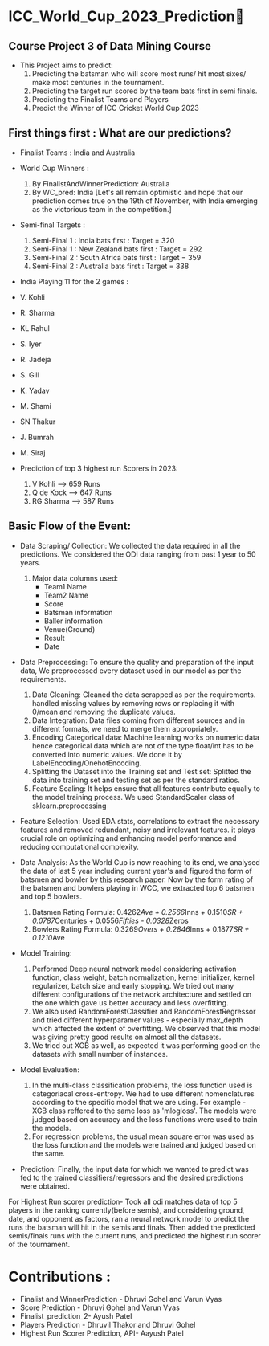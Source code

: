 # ICC_World_Cup_2023_Prediction🏏
## Course Project 3 of Data Mining Course

* This Project aims to predict:
  1. Predicting the batsman who will score most runs/ hit most sixes/ make most centuries in the tournament.
  2. Predicting the target run scored by the team bats first in semi finals.
  3. Predicting the Finalist Teams and Players
  4. Predict the Winner of ICC Cricket World Cup 2023

## First things first : What are our predictions?
* Finalist Teams : India and Australia

* World Cup Winners :
  1. By FinalistAndWinnerPrediction: Australia
  2. By WC_pred: India
  [Let's all remain optimistic and hope that our prediction comes true on the 19th of November, with India emerging as the victorious team in the competition.]

* Semi-final Targets :
  1. Semi-Final 1 : India bats first : Target = 320
  2. Semi-Final 1 : New Zealand bats first : Target = 292
  3. Semi-Final 2 : South Africa bats first : Target = 359
  4. Semi-Final 2 : Australia bats first : Target = 338

* India Playing 11 for the 2 games :
 * V. Kohli
 * R. Sharma
 * KL Rahul
 * S. Iyer
 * R. Jadeja
 * S. Gill
 * K. Yadav
 * M. Shami
 * SN Thakur
 * J. Bumrah
 * M. Siraj

* Prediction of top 3 highest run Scorers in 2023:
  1. V Kohli --> 659 Runs
  2. Q de Kock --> 647 Runs
  3. RG Sharma --> 587 Runs
  

## Basic Flow of the Event:
* Data Scraping/ Collection: We collected the data required in all the predictions. We considered the ODI data ranging from past 1 year to 50 years.
  1. Major data columns used:
     * Team1 Name
     * Team2 Name
     * Score
     * Batsman information
     * Baller information
     * Venue(Ground)
     * Result
     * Date
    
* Data Preprocessing: To ensure the quality and preparation of the input data, We preprocessed every dataset used in our model as per the requirements.
    1. Data Cleaning: Cleaned the data scrapped as per the requirements. handled missing values by removing rows or replacing it with 0/mean and removing the duplicate values.
    2. Data Integration: Data files coming from different sources and in different formats, we need to merge them appropriately.
    3. Encoding Categorical data: Machine learning works on numeric data hence categorical data which are not of the type float/int has to be converted into numeric values. We done it by LabelEncoding/OnehotEncoding.
    4. Splitting the Dataset into the Training set and Test set: Splitted the data into training set and testing set as per the standard ratios.
    5. Feature Scaling: It helps ensure that all features contribute equally to the model training process. We used StandardScaler class of sklearn.preprocessing
   
* Feature Selection: Used EDA stats, correlations to extract the necessary features and removed redundant, noisy and irrelevant features. it plays crucial role on optimizing and enhancing model performance and reducing computational complexity.

* Data Analysis: As the World Cup is now reaching to its end, we analysed the data of last 5 year including current year's and figured the form of batsmen and bowler by [this](https://www.researchgate.net/publication/323611656_Predicting_Players'_Performance_in_One_Day_International_Cricket_Matches_Using_Machine_Learning) research paper. Now by the form rating of the batsmen and bowlers playing in WCC, we extracted top 6 batsmen and top 5 bowlers.

  1. Batsmen Rating Formula: 0.4262*Ave + 0.2566*Inns + 0.1510*SR + 0.0787*Centuries + 0.0556*Fifties - 0.0328*Zeros
  2. Bowlers Rating Formula: 0.3269*Overs + 0.2846*Inns + 0.1877*SR + 0.1210*Ave

* Model Training:
    1. Performed Deep neural network model considering activation function, class weight, batch normalization, kernel initializer, kernel regularizer, batch size and early stopping. We tried out many different configurations of the network architecture and settled on the one which gave us better accuracy and less overfitting.
    2. We also used RandomForestClassifier and RandomForestRegressor and tried different hyperparamer values - especially max_depth which affected the extent of overfitting. We observed that this model was giving pretty good results on almost all the datasets.
    3. We tried out XGB as well, as expected it was performing good on the datasets with small number of instances.

* Model Evaluation:
   1. In the multi-class classification problems, the loss function used is categoriacal cross-entropy. We had to use different nomenclatures according to the specific model that we are using. For example - XGB class reffered to the same loss as 'mlogloss'. The models were judged based on accuracy and the loss functions were used to train the models.
   2. For regression problems, the usual mean square error was used as the loss function and the models were trained and judged based on the same.
  
* Prediction:
    Finally, the input data for which we wanted to predict was fed to the trained classifiers/regressors and the desired predictions were obtained.
     
For Highest Run scorer prediction-
Took all odi matches data of top 5 players in the ranking currently(before semis), and considering ground, date, and opponent as factors, ran a neural network model to predict the runs the batsman will hit in the semis and finals. Then added the predicted semis/finals runs with the current runs, and predicted the highest run scorer of the tournament.

# Contributions :
 * Finalist and WinnerPrediction - Dhruvi Gohel and Varun Vyas
 * Score Prediction - Dhruvi Gohel and Varun Vyas
 * Finalist_prediction_2- Ayush Patel
 * Players Prediction - Dhruvil Thakor and Dhruvi Gohel
 * Highest Run Scorer Prediction, API- Aayush Patel
